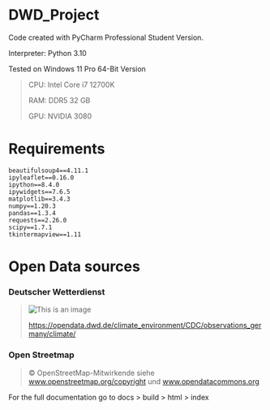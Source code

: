 # DWD_Project

Code created with PyCharm Professional Student Version.

Interpreter: Python 3.10

Tested on Windows 11 Pro 64-Bit Version


>CPU: Intel Core i7 12700K
> 
> RAM: DDR5 32 GB
> 
> GPU: NVIDIA 3080 
>
> 
# Requirements
```
beautifulsoup4==4.11.1
ipyleaflet==0.16.0
ipython==8.4.0
ipywidgets==7.6.5
matplotlib==3.4.3
numpy==1.20.3
pandas==1.3.4
requests==2.26.0
scipy==1.7.1
tkintermapview==1.11

```
# Open Data sources
### Deutscher Wetterdienst
>![This is an image](https://www.dwd.de/SharedDocs/bilder/DE/logos/dwd/dwd_logo_258x69.png?__blob=normal&v=1)
> 
>https://opendata.dwd.de/climate_environment/CDC/observations_germany/climate/
### Open Streetmap 
>© OpenStreetMap-Mitwirkende siehe www.openstreetmap.org/copyright und www.opendatacommons.org


For the full documentation go to docs > build > html > index

